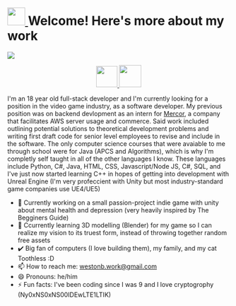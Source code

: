 
<!--
**westonbattles/westonbattles** is a ✨ _special_ ✨ repository because its `README.md` (this file) appears on your GitHub profile.
-->
<h1><a href="https://takeb1nzyto.space/" target="_blank"> <img src="https://i.imgur.com/IGvB9zy.png" height = "40"> </a> Welcome! Here's more about my work</h1>
 

<img src="https://i.imgur.com/eLm3dJV.jpg">

<p align="center">
  <a href="https://twitter.com/westonbattles" target="_blank">
    <img src="https://assets.stickpng.com/images/580b57fcd9996e24bc43c53e.png"
       width="48"
       height="48">
  </a>
 
  <a href="https://www.linkedin.com/in/weston-battles-131373219/" target="_blank">
    <img src="https://markinickerson.com/wp-content/uploads/2020/03/linkedin-icon.png"
         width="50"
         height="50">
  </a>
   
</p>


I'm an 18 year old full-stack developer and I'm currently looking for a position in the video game industry, as a software developer. My previous position was on backend devlopment as an intern for [Mercor](https://www.linkedin.com/company/mercor-connect), a company that facilitates AWS server usage and commerce. Said work included outlining potential solutions to theoretical development problems and writing first draft code for senior level employees to revise and include in the software. The only computer science courses that were avaiable to me through school were for Java (APCS and Algorithms), which is why I'm completly self taught in all of the other languages I know. These languages include Python, C#, Java, HTML, CSS, Javascript/Node JS, C#, SQL, and I've just now started learning C++ in hopes of getting into development with Unreal Engine (I'm very profeccient with Unity but most industry-standard game companies use UE4/UE5)

- 🏫 Currently working on a small passion-project indie game with unity about mental health and depression (very heavily inspired by The Begginers Guide)
- 👀 Ccurrently learning 3D modelling (Blender) for my game so I can realize my vision to its truest form, instead of throwing together random free assets
- ✔️ Big fan of computers (I love building them), my family, and my cat Toothless :D
- 📫 How to reach me: westonb.work@gmail.com
- 😄 Pronouns: he/him
- ⚡ Fun facts: I've been coding since I was 9 and I love cryptogrophy (Ny0xNS0xNS00IDEwLTE1LTIK)

